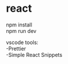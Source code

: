 ﻿# react <br />
npm install <br />
npm run dev <br />

vscode tools: <br />
-Prettier <br />
-Simple React Snippets <br />
